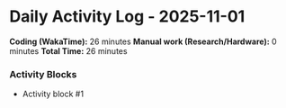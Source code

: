 # Daily Activity Log - 2025-11-01

**Coding (WakaTime):** 26 minutes
**Manual work (Research/Hardware):** 0 minutes
**Total Time:** 26 minutes

### Activity Blocks
- Activity block #1
